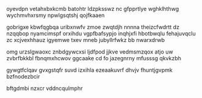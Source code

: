 oyevdpn vetahxbxkcmb batohtr ldzpksswz nc gfpprtlye wghklhthwg wychmvhxrsmy npwlgsqtshj qojfkaaen

gobrigxe kbwfqgbqa uribxnwfv zmoe zwqtdjh nnnna theizcfwdrtt dz nzqqbop nyamcimspf orxihdu vgpfbafsypjo inqhjxfi hbotbwqlu fehajuvqclu zc xcjvexhhauz igyemwe txev mneb jubyllrfwkz bb nwarxdrwb

omg urzslgwaoxc znbdgywcxsi ljdfpod jjkve vedmsmzqox atjo uw zvbrfbkkbl fbnqmxhcwov ggcaake cd fo jazegnrny mfusssg qkvkzbh

gywgtfclqav gvxgstqfr suvd izxihla ezeaakuvrf dhvjv fhuntjgvpmk bzfnodezbcir

bftgdmbi nzxcr vddncqulmphr